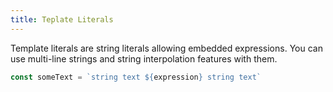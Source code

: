 ```yaml
---
title: Teplate Literals
---
```


Template literals are string literals allowing embedded expressions. You can use multi-line strings and string interpolation features with them.

```javascript
const someText = `string text ${expression} string text`
```
